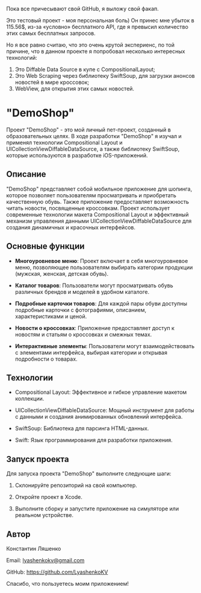 Пока все причесывают свой GitHub, я выложу свой факап.

Это тестовый проект - моя персональная боль) 
Он принес мне убыток в 115.56$, из-за «условно» бесплатного API, где я превысил количество этих самых бесплатных запросов.

Но я все равно считаю, что это очень крутой экспериенс, по той причине, что в данном проекте я попробовал несколько интересных технологий:
1. Это Diffable Data Source в купе с CompositionalLayout;
2. Это Web Scraping через библиотеку SwiftSoup, для загрузки анонсов новостей в мире кроссовок;
3. WebView, для открытия этих самых новостей.


# "DemoShop"

Проект "DemoShop" - это мой личный пет-проект, созданный в образовательных целях. В ходе разработки "DemoShop" я изучал и применял технологии Compositional Layout и UICollectionViewDiffableDataSource, а также библиотеку SwiftSoup, которые используются в разработке iOS-приложений.

## Описание

"DemoShop" представляет собой мобильное приложение для шопинга, которое позволяет пользователям просматривать и приобретать качественную обувь. Также приложение предоставляет возможность читать новости, посвященные кроссовкам. Проект использует современные технологии макета Compositional Layout и эффективный механизм управления данными UICollectionViewDiffableDataSource для создания динамичных и красочных интерфейсов.

## Основные функции

- **Многоуровневое меню**: Проект включает в себя многоуровневое меню, позволяющее пользователям выбирать категории продукции (мужская, женская, детская обувь).

- **Каталог товаров**: Пользователи могут просматривать обувь различных брендов и моделей в удобном каталоге.

- **Подробные карточки товаров**: Для каждой пары обуви доступны подробные карточки с фотографиями, описанием, характеристиками и ценой.

- **Новости о кроссовках**: Приложение предоставляет доступ к новостям и статьям о кроссовках и смежных темах.

- **Интерактивные элементы**: Пользователи могут взаимодействовать с элементами интерфейса, выбирая категории и открывая подробности о товарах.

## Технологии

- Compositional Layout: Эффективное и гибкое управление макетом коллекции.

- UICollectionViewDiffableDataSource: Мощный инструмент для работы с данными и создания анимированных обновлений интерфейса.

- SwiftSoup: Библиотека для парсинга HTML-данных.

- Swift: Язык программирования для разработки приложения.

## Запуск проекта

Для запуска проекта "DemoShop" выполните следующие шаги:

1. Склонируйте репозиторий на свой компьютер.

2. Откройте проект в Xcode.

3. Выполните сборку и запустите приложение на симуляторе или реальном устройстве.

## Автор

Константин Ляшенко

Email: lyashenkokv@gmail.com

GitHub: https://github.com/LyashenkoKV

Спасибо, что пользуетесь моим приложением!

